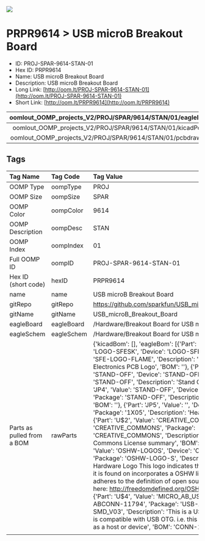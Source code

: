 


  
![][im]
# PRPR9614 > USB microB Breakout Board

- ID: PROJ-SPAR-9614-STAN-01
- Hex ID: PRPR9614
- Name: USB microB Breakout Board
- Description: USB microB Breakout Board
- Long Link: [http://oom.lt/PROJ-SPAR-9614-STAN-01](http://oom.lt/PROJ-SPAR-9614-STAN-01)
- Short Link: [http://oom.lt/PRPR9614](http://oom.lt/PRPR9614)
  

|oomlout_OOMP_projects_V2/PROJ/SPAR/9614/STAN/01/eagleImage.png|oomlout_OOMP_projects_V2/PROJ/SPAR/9614/STAN/01/eagleSchemImage.png|oomlout_OOMP_projects_V2/PROJ/SPAR/9614/STAN/01/kicadPcb3dFront.png|oomlout_OOMP_projects_V2/PROJ/SPAR/9614/STAN/01/kicadPcb3dBack.png|
| :---: | :---: | :---: | :---: |
|oomlout_OOMP_projects_V2/PROJ/SPAR/9614/STAN/01/kicadPcb3d.png|oomlout_OOMP_projects_V2/PROJ/SPAR/9614/STAN/01/bomBack.png|oomlout_OOMP_projects_V2/PROJ/SPAR/9614/STAN/01/bomFront.png|oomlout_OOMP_projects_V2/PROJ/SPAR/9614/STAN/01/pcbdraw.svg|
|oomlout_OOMP_projects_V2/PROJ/SPAR/9614/STAN/01/pcbdrawBack.svg||||

## Tags
  

|Tag Name|Tag Code|Tag Value|
| :--- | :--- | :--- |
|OOMP Type|oompType|PROJ|
|OOMP Size|oompSize|SPAR|
|OOMP Color|oompColor|9614|
|OOMP Description|oompDesc|STAN|
|OOMP Index|oompIndex|01|
|Full OOMP ID|oompID|PROJ-SPAR-9614-STAN-01|
|Hex ID (short code)|hexID|PRPR9614|
|name|name|USB microB Breakout Board|
|gitRepo|gitRepo|https://github.com/sparkfun/USB_microB_Breakout_Board|
|gitName|gitName|USB_microB_Breakout_Board|
|eagleBoard|eagleBoard|/Hardware/Breakout Board for USB microB.brd|
|eagleSchem|eagleSchem|/Hardware/Breakout Board for USB microB.sch|
|Parts as pulled from a BOM|rawParts|{'kicadBom': [], 'eagleBom': [{'Part': 'JP2', 'Value': 'LOGO-SFESK', 'Device': 'LOGO-SFESK', 'Package': 'SFE-LOGO-FLAME', 'Description': 'Spark Fun Electronics PCB Logo', 'BOM': ''}, {'Part': 'JP3', 'Value': 'STAND-OFF', 'Device': 'STAND-OFF', 'Package': 'STAND-OFF', 'Description': 'Stand Off', 'BOM': ''}, {'Part': 'JP4', 'Value': 'STAND-OFF', 'Device': 'STAND-OFF', 'Package': 'STAND-OFF', 'Description': 'Stand Off', 'BOM': ''}, {'Part': 'JP5', 'Value': '', 'Device': 'M05PTH', 'Package': '1X05', 'Description': 'Header 5', 'BOM': ''}, {'Part': 'U$2', 'Value': 'CREATIVE_COMMONS', 'Device': 'CREATIVE_COMMONS', 'Package': 'CREATIVE_COMMONS', 'Description': 'Creative Commons License summary', 'BOM': ''}, {'Part': 'U$3', 'Value': 'OSHW-LOGOS', 'Device': 'OSHW-LOGOS', 'Package': 'OSHW-LOGO-S', 'Description': 'Open Source Hardware Logo This logo indicates the piece of hardware it is found on incorporates a OSHW license and/or adheres to the definition of open source hardware found here: http://freedomdefined.org/OSHW', 'BOM': ''}, {'Part': 'U$4', 'Value': 'MICRO_AB_USB', 'Device': 'USB-ABCONN-11794', 'Package': 'USB-AB-MICRO-SMD_V03', 'Description': 'This is a USB AB connector that is compatible with USB OTG. i.e. this connector can serve as a host or device', 'BOM': 'CONN-11794'}]}|
||||



[im]: PROJ/SPAR/9614/STAN/01/kicadPcb3d_450.png
